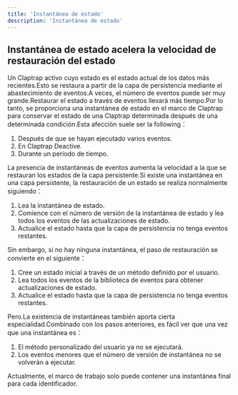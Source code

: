 ```yaml
---
title: 'Instantánea de estado'
description: 'Instantánea de estado'
---
```


## Instantánea de estado acelera la velocidad de restauración del estado

Un Claptrap activo cuyo estado es el estado actual de los datos más recientes.Esto se restaura a partir de la capa de persistencia mediante el abastecimiento de eventos.A veces, el número de eventos puede ser muy grande.Restaurar el estado a través de eventos llevará más tiempo.Por lo tanto, se proporciona una instantánea de estado en el marco de Claptrap para conservar el estado de una Claptrap determinada después de una determinada condición.Esta afección suele ser la following：

1. Después de que se hayan ejecutado varios eventos.
2. En Claptrap Deactive.
3. Durante un período de tiempo.

La presencia de instantáneas de eventos aumenta la velocidad a la que se restauran los estados de la capa persistente.Si existe una instantánea en una capa persistente, la restauración de un estado se realiza normalmente siguiendo：

1. Lea la instantánea de estado.
2. Comience con el número de versión de la instantánea de estado y lea todos los eventos de las actualizaciones de estado.
3. Actualice el estado hasta que la capa de persistencia no tenga eventos restantes.

Sin embargo, si no hay ninguna instantánea, el paso de restauración se convierte en el siguiente：

1. Cree un estado inicial a través de un método definido por el usuario.
2. Lea todos los eventos de la biblioteca de eventos para obtener actualizaciones de estado.
3. Actualice el estado hasta que la capa de persistencia no tenga eventos restantes.

Pero.La existencia de instantáneas también aporta cierta especialidad.Combinado con los pasos anteriores, es fácil ver que una vez que una instantánea es：

1. El método personalizado del usuario ya no se ejecutará.
2. Los eventos menores que el número de versión de instantánea no se volverán a ejecutar.

Actualmente, el marco de trabajo solo puede contener una instantánea final para cada identificador.
